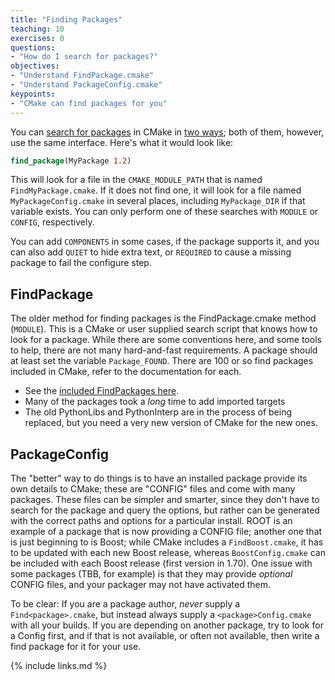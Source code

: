 ```yaml
---
title: "Finding Packages"
teaching: 10
exercises: 0
questions:
- "How do I search for packages?"
objectives:
- "Understand FindPackage.cmake"
- "Understand PackageConfig.cmake"
keypoints:
- "CMake can find packages for you"
---
```


You can [search for packages](https://cmake.org/cmake/help/latest/command/find_package.html) in
CMake in [two ways](https://cmake.org/cmake/help/latest/manual/cmake-packages.7.html); both of them,
however, use the same interface. Here's what it would look like:

```cmake
find_package(MyPackage 1.2)
```

This will look for a file in the `CMAKE_MODULE_PATH` that is named `FindMyPackage.cmake`. If it does
not find one, it will look for a file named `MyPackageConfig.cmake` in several places, including
`MyPackage_DIR` if that variable exists. You can only perform one of these searches with `MODULE` or
`CONFIG`, respectively.

You can add `COMPONENTS` in some cases, if the package supports it, and you can also add `QUIET` to
hide extra text, or `REQUIRED` to cause a missing package to fail the configure step.

## FindPackage

The older method for finding packages is the FindPackage.cmake method (`MODULE`). This is a CMake or
user supplied search script that knows how to look for a package. While there are some conventions
here, and some tools to help, there are not many hard-and-fast requirements. A package should at
least set the variable `Package_FOUND`. There are 100 or so find packages included in CMake, refer
to the documentation for each.

* See the [included FindPackages
  here](https://cmake.org/cmake/help/latest/manual/cmake-modules.7.html#find-modules).
* Many of the packages took a *long* time to add imported targets
* The old PythonLibs and PythonInterp are in the process of being replaced, but you need a very new
  version of CMake for the new ones.

## PackageConfig

The "better" way to do things is to have an installed package provide its own details to CMake;
these are "CONFIG" files and come with many packages. These files can be simpler and smarter, since
they don't have to search for the package and query the options, but rather can be generated with
the correct paths and options for a particular install. ROOT is an example of a package that is now
providing a CONFIG file; another one that is just beginning to is Boost; while CMake includes a
`FindBoost.cmake`, it has to be updated with each new Boost release, whereas `BoostConfig.cmake` can
be included with each Boost release (first version in 1.70). One issue with some packages (TBB, for
example) is that they may provide *optional* CONFIG files, and your packager may not have activated
them.

To be clear: If you are a package author, _never_ supply a `Find<package>.cmake`, but instead always
supply a `<package>Config.cmake` with all your builds. If you are depending on another package, try
to look for a Config first, and if that is not available, or often not available, then write a find
package for it for your use.

{% include links.md %}
